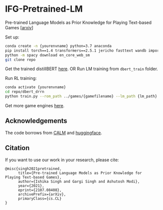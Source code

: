# IFG-Pretrained-LM

Pre-trained Language Models as Prior Knowledge for Playing Text-based Games [[arxiv](https://arxiv.org/abs/2107.08408)]

Set up:
```bash
conda create -n {yourenvname} python=3.7 anaconda
pip install torch==1.4 transformers==2.5.1 jericho fasttext wandb importlib_metadata
python -m spacy download en_core_web_sm
git clone repo
```

Get the trained distillBERT [here](https://drive.google.com/drive/folders/1-2w-SwDzSUlEEgKL62jxLotuPUiTRTE4?usp=sharing).
OR Run LM training from ```dbert_train``` folder.

Run RL training:
```bash
conda activate {yourenvname}
cd repo/dbert_drrn
python train.py --rom_path ../games/{gamefilename} --lm_path {lm_path} --output_dir ./logs
```
Get more game engines [here](https://github.com/BYU-PCCL/z-machine-games/tree/master/jericho-game-suite).

## Acknowledgements
The code borrows from [CALM](https://github.com/princeton-nlp/calm-textgame) and [huggingface](https://huggingface.co/).

## Citation 
If you want to use our work in your research, please cite:
```
@misc{singh2021pretrained,
      title={Pre-trained Language Models as Prior Knowledge for Playing Text-based Games}, 
      author={Ishika Singh and Gargi Singh and Ashutosh Modi},
      year={2021},
      eprint={2107.08408},
      archivePrefix={arXiv},
      primaryClass={cs.CL}
}
```

